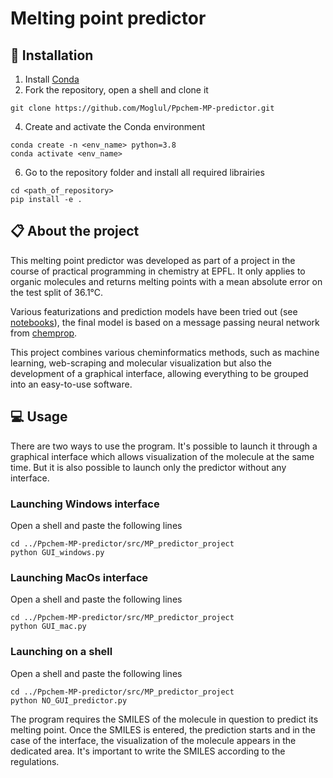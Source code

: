 
# Melting point predictor
## :wrench: Installation

1. Install [Conda](https://conda.io/projects/conda/en/latest/index.html)
2. Fork the repository, open a shell and clone it
```
git clone https://github.com/Moglul/Ppchem-MP-predictor.git
```
4. Create and activate the Conda environment
```
conda create -n <env_name> python=3.8
conda activate <env_name>
```
6. Go to the repository folder and install all required librairies
```
cd <path_of_repository>
pip install -e .
```

## :clipboard: About the project

This melting point predictor was developed as part of a project in the course of practical programming in chemistry at EPFL. It only applies to organic molecules and returns melting points with a mean absolute error on the test split of 36.1°C.

Various featurizations and prediction models have been tried out (see [notebooks](https://github.com/Moglul/Ppchem-MP-predictor/tree/main/notebooks)), the final model is based on a message passing neural network from [chemprop](https://github.com/chemprop/chemprop). 

This project combines various cheminformatics methods, such as machine learning, web-scraping and molecular visualization but also the development of a graphical interface, allowing everything to be grouped into an easy-to-use software.

## :computer: Usage
There are two ways to use the program. It's possible to launch it through a graphical interface which allows visualization of the molecule at the same time. But it is also possible to launch only the predictor without any interface.
### Launching Windows interface 
Open a shell and paste the following lines
```
cd ../Ppchem-MP-predictor/src/MP_predictor_project
python GUI_windows.py
```

### Launching MacOs interface
Open a shell and paste the following lines
```
cd ../Ppchem-MP-predictor/src/MP_predictor_project
python GUI_mac.py
```

### Launching on a shell
Open a shell and paste the following lines
```
cd ../Ppchem-MP-predictor/src/MP_predictor_project
python NO_GUI_predictor.py
```

The program requires the SMILES of the molecule in question to predict its melting point. Once the SMILES is entered, the prediction starts and in the case of the interface, the visualization of the molecule appears in the dedicated area. It's important to write the SMILES according to the regulations.
